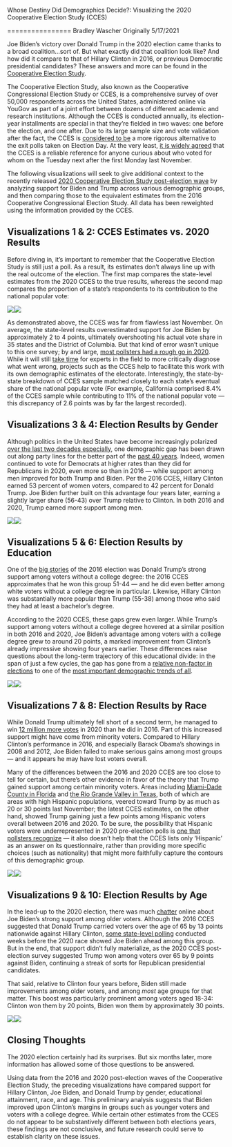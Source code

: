 Whose Destiny Did Demographics Decide?: Visualizing the 2020 Cooperative
Election Study (CCES)

================
Bradley Wascher
Originally 5/17/2021

Joe Biden’s victory over Donald Trump in the 2020 election came thanks
to a broad coalition…sort of. But what exactly did that coalition look
like? And how did it compare to that of Hillary Clinton in 2016, or
previous Democratic presidential candidates? These answers and more can
be found in the [Cooperative Election
Study](https://cces.gov.harvard.edu/).

The Cooperative Election Study, also known as the Cooperative
Congressional Election Study or CCES, is a comprehensive survey of over
50,000 respondents across the United States, administered online via
YouGov as part of a joint effort between dozens of different academic
and research institutions. Although the CCES is conducted annually, its
election-year installments are special in that they’re fielded in two
waves: one before the election, and one after. Due to its large sample
size and vote validation after the fact, the CCES is [considered to
be](https://fivethirtyeight.com/videos/be-wary-of-exit-polls-this-year-well-and-all-years/)
a more rigorous alternative to the exit polls taken on Election Day. At
the very least, [it is widely
agreed](https://centerforpolitics.org/crystalball/articles/another-look-back-at-2016/)
that the CCES is a reliable reference for anyone curious about who voted
for whom on the Tuesday next after the first Monday last November.

The following visualizations will seek to give additional context to the
recently released [2020 Cooperative Election Study post-election
wave](https://dataverse.harvard.edu/dataset.xhtml?persistentId=doi%3A10.7910/DVN/E9N6PH)
by analyzing support for Biden and Trump across various demographic
groups, and then comparing those to the equivalent estimates from the
2016 Cooperative Congressional Election Study. All data has been
reweighted using the information provided by the CCES.

## Visualizations 1 & 2: CCES Estimates vs. 2020 Results

Before diving in, it’s important to remember that the Cooperative
Election Study is still just a poll. As a result, its estimates don’t
always line up with the real outcome of the election. The first map
compares the state-level estimates from the 2020 CCES to the true
results, whereas the second map compares the proportion of a state’s
respondents to its contribution to the national popular vote:

![](code_cces_election_demographics_files/figure-gfm/unnamed-chunk-3-1.png)<!-- -->![](code_cces_election_demographics_files/figure-gfm/unnamed-chunk-3-2.png)<!-- -->

As demonstrated above, the CCES was far from flawless last November. On
average, the state-level results overestimated support for Joe Biden by
approximately 2 to 4 points, ultimately overshooting his actual vote
share in 35 states and the District of Columbia. But that kind of error
wasn’t unique to this one survey; by and large, [most pollsters had a
rough go in
2020](https://fivethirtyeight.com/features/the-death-of-polling-is-greatly-exaggerated/).
While it will still [take
time](https://www.aapor.org/Publications-Media/Press-Releases/AAPOR-Convenes-Task-Force-to-Formally-Examine-Poll.aspx)
for experts in the field to more critically diagnose what went wrong,
projects such as the CCES help to facilitate this work with its own
demographic estimates of the electorate. Interestingly, the
state-by-state breakdown of CCES sample matched closely to each state’s
eventual share of the national popular vote (For example, California
comprised 8.4% of the CCES sample while contributing to 11% of the
national popular vote — this discrepancy of 2.6 points was by far the
largest recorded).

## Visualizations 3 & 4: Election Results by Gender

Although politics in the United States have become increasingly
polarized [over the last two decades
especially](https://www.pewresearch.org/politics/2019/12/17/in-a-politically-polarized-era-sharp-divides-in-both-partisan-coalitions/),
one demographic gap has been drawn out along party lines for the better
part of the [past 40
years](https://www.pewresearch.org/politics/2019/12/17/in-a-politically-polarized-era-sharp-divides-in-both-partisan-coalitions/).
Indeed, women continued to vote for Democrats at higher rates than they
did for Republicans in 2020, even more so than in 2016 — while support
among men improved for both Trump and Biden. Per the 2016 CCES, Hillary
Clinton earned 53 percent of women voters, compared to 42 percent for
Donald Trump. Joe Biden further built on this advantage four years
later, earning a slightly larger share (56-43) over Trump relative to
Clinton. In both 2016 and 2020, Trump earned more support among men.

![](code_cces_election_demographics_files/figure-gfm/unnamed-chunk-4-1.png)<!-- -->![](code_cces_election_demographics_files/figure-gfm/unnamed-chunk-4-2.png)<!-- -->

## Visualizations 5 & 6: Election Results by Education

One of the [big
stories](https://www.brookings.edu/research/americas-electoral-future_2018/)
of the 2016 election was Donald Trump’s strong support among voters
without a college degree: the 2016 CCES approximates that he won this
group 51-44 — and he did even better among white voters without a
college degree in particular. Likewise, Hillary Clinton was
substantially more popular than Trump (55-38) among those who said they
had at least a bachelor’s degree.

According to the 2020 CCES, these gaps grew even larger. While Trump’s
support among voters without a college degree hovered at a similar
position in both 2016 and 2020, Joe Biden’s advantage among voters with
a college degree grew to around 20 points, a marked improvement from
Clinton’s already impressive showing four years earlier. These
differences raise questions about the long-term trajectory of this
educational divide: in the span of just a few cycles, the gap has gone
from a [relative non-factor in
elections](https://www.pewresearch.org/fact-tank/2016/09/15/educational-divide-in-vote-preferences-on-track-to-be-wider-than-in-recent-elections/)
to one of the [most important demographic trends of
all](https://www.nytimes.com/2020/05/12/upshot/polls-2020-trump-biden.html).

![](code_cces_election_demographics_files/figure-gfm/unnamed-chunk-5-1.png)<!-- -->![](code_cces_election_demographics_files/figure-gfm/unnamed-chunk-5-2.png)<!-- -->

## Visualizations 7 & 8: Election Results by Race

While Donald Trump ultimately fell short of a second term, he managed to
win [12 million more
votes](https://uselectionatlas.org/RESULTS/index.html) in 2020 than he
did in 2016. Part of this increased support might have come from
minority voters. Compared to Hillary Clinton’s performance in 2016, and
especially Barack Obama’s showings in 2008 and 2012, Joe Biden failed to
make serious gains among most groups — and it appears he may have lost
voters overall.

Many of the differences between the 2016 and 2020 CCES are too close to
tell for certain, but there’s other evidence in favor of the theory that
Trump gained support among certain minority voters. Areas including
[Miami-Dade County in
Florida](https://twitter.com/xxxneonslavexxx/status/1328853223214559233)
and [the Rio Grande Valley in
Texas](https://www.theguardian.com/commentisfree/2020/nov/24/the-10-swing-state-counties-that-tell-the-story-of-the-2020-election),
both of which are areas with high Hispanic populations, veered toward
Trump by as much as 20 or 30 points last November; the latest CCES
estimates, on the other hand, showed Trump gaining just a few points
among Hispanic voters overall between 2016 and 2020. To be sure, the
possibility that Hispanic voters were underrepresented in 2020
pre-election polls is [one that pollsters
recognize](https://www.nytimes.com/2020/11/10/upshot/polls-what-went-wrong.html)
— it also doesn’t help that the CCES lists only ‘Hispanic’ as an answer
on its questionnaire, rather than providing more specific choices (such
as nationality) that might more faithfully capture the contours of this
demographic group.

![](code_cces_election_demographics_files/figure-gfm/unnamed-chunk-6-1.png)<!-- -->![](code_cces_election_demographics_files/figure-gfm/unnamed-chunk-6-2.png)<!-- -->

## Visualizations 9 & 10: Election Results by Age

In the lead-up to the 2020 election, there was much
[chatter](https://www.brookings.edu/blog/the-avenue/2020/10/28/older-voters-may-secure-a-biden-victory-in-2020s-swing-states/)
online about Joe Biden’s strong support among older voters. Although the
2016 CCES suggested that Donald Trump carried voters over the age of 65
by 13 points nationwide against Hillary Clinton, [some state-level
polling](https://int.nyt.com/data/documenttools/flpa-0930-crosstabs/16c21b7ab34ed4d1/full.pdf)
conducted weeks before the 2020 race showed Joe Biden ahead among this
group. But in the end, that support didn’t fully materialize, as the
2020 CCES post-election survey suggested Trump won among voters over 65
by 9 points against Biden, continuing a streak of sorts for Republican
presidential candidates.

That said, relative to Clinton four years before, Biden still made
improvements among older voters, and among *most* age groups for that
matter. This boost was particularly prominent among voters aged 18-34:
Clinton won them by 20 points, Biden won them by approximately 30
points.

![](code_cces_election_demographics_files/figure-gfm/unnamed-chunk-7-1.png)<!-- -->![](code_cces_election_demographics_files/figure-gfm/unnamed-chunk-7-2.png)<!-- -->

## Closing Thoughts

The 2020 election certainly had its surprises. But six months later,
more information has allowed some of those questions to be answered.

Using data from the 2016 and 2020 post-election waves of the Cooperative
Election Study, the preceding visualizations have compared support for
Hillary Clinton, Joe Biden, and Donald Trump by gender, educational
attainment, race, and age. This preliminary analysis suggests that Biden
improved upon Clinton’s margins in groups such as younger voters and
voters with a college degree. While certain other estimates from the
CCES do not appear to be substantively different between both elections
years, these findings are not conclusive, and future research could
serve to establish clarity on these issues.
